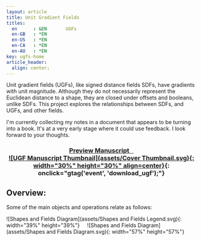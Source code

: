 ```yaml
---
layout: article
title: Unit Gradient Fields
titles:
  en      : &EN       UGFs
  en-GB   : *EN
  en-US   : *EN
  en-CA   : *EN
  en-AU   : *EN
key: ugfs-home
article_header:
  align: center;
---
```


<style>
h3 {
    text-align: center;
}
</style>

Unit gradient fields (UGFs), like signed distance fields SDFs, have gradients with unit magnitude.  Although they do not necessarily represent the Euclidean distance to a shape, they are closed under offsets and booleans, unlike SDFs.  This project explores the relationships between SDFs, and UGFs, and other fields.

I'm currently collecting my notes in a document that appears to be turning into a book.  It's at a very early stage where it could use feedback.  I look forward to your thoughts.

### [Preview Manuscript&nbsp;&nbsp;&nbsp; <br>![UGF Manuscript Thumbnail](assets/Cover Thumbnail.svg){: width="30%" height="30%" align=center}]( {{site.data.ugf.latest}} ){: onclick="gtag('event', 'download_ugf');"}


## Overview:
Some of the main objects and operations relate as follows:

![Shapes and Fields Diagram](assets/Shapes and Fields Legend.svg){: width="39%" height="39%"}
&nbsp;&nbsp;&nbsp;
![Shapes and Fields Diagram](assets/Shapes and Fields Diagram.svg){: width="57%" height="57%"}


